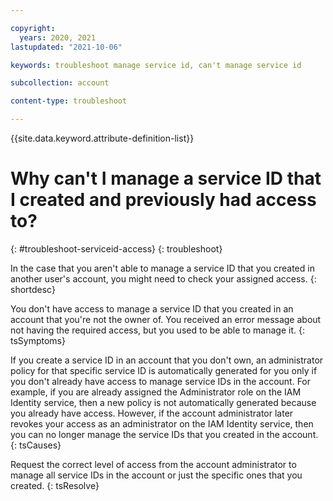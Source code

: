 ```yaml
---

copyright:
  years: 2020, 2021
lastupdated: "2021-10-06"

keywords: troubleshoot manage service id, can't manage service id

subcollection: account

content-type: troubleshoot

---
```


{{site.data.keyword.attribute-definition-list}}

# Why can't I manage a service ID that I created and previously had access to?
{: #troubleshoot-serviceid-access}
{: troubleshoot}

In the case that you aren't able to manage a service ID that you created in another user's account, you might need to check your assigned access.
{: shortdesc}

You don't have access to manage a service ID that you created in an account that you're not the owner of. You received an error message about not having the required access, but you used to be able to manage it. 
{: tsSymptoms}

If you create a service ID in an account that you don't own, an administrator policy for that specific service ID is automatically generated for you only if you don't already have access to manage service IDs in the account. For example, if you are already assigned the Administrator role on the IAM Identity service, then a new policy is not automatically generated because you already have access. However, if the account administrator later revokes your access as an administrator on the IAM Identity service, then you can no longer manage the service IDs that you created in the account.
{: tsCauses}

Request the correct level of access from the account administrator to manage all service IDs in the account or just the specific ones that you created. 
{: tsResolve}

